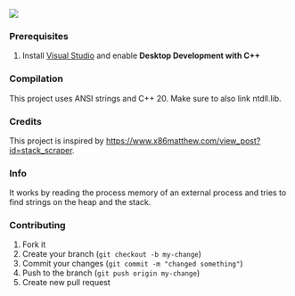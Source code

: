 ![](https://user-images.githubusercontent.com/86915746/217464442-e8211001-70c8-48be-b796-b2a79759d9b9.gif)

### Prerequisites
1. Install [Visual Studio](https://visualstudio.microsoft.com/downloads) and enable **Desktop Development with C++**

### Compilation
This project uses ANSI strings and C++ 20. Make sure to also link ntdll.lib.

### Credits
This project is inspired by https://www.x86matthew.com/view_post?id=stack_scraper.

### Info
It works by reading the process memory of an external process and tries to find strings on the heap and the stack.

### Contributing
1. Fork it
2. Create your branch (`git checkout -b my-change`)
3. Commit your changes (`git commit -m "changed something"`)
4. Push to the branch (`git push origin my-change`)
5. Create new pull request
